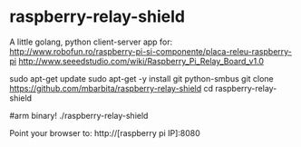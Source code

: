# raspberry-relay-shield

A little golang, python client-server app for:
http://www.robofun.ro/raspberry-pi-si-componente/placa-releu-raspberry-pi
http://www.seeedstudio.com/wiki/Raspberry_Pi_Relay_Board_v1.0

sudo apt-get update
sudo apt-get -y install git python-smbus
git clone https://github.com/mbarbita/raspberry-relay-shield
cd raspberry-relay-shield

#arm binary!
./raspberry-relay-shield

Point your browser to:
http://[raspberry pi IP]:8080
